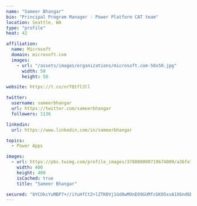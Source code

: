 ```yaml
---
name: "Sameer Bhangar"
bio: "Principal Program Manager - Power Platform CAT team"
location: Seattle, WA
type: "profile"
heat: 42

affiliation:
  name: Microsoft
  domain: microsoft.com
  images:
    - url: "/assets/images/organizations/microsoft.com-50x50.jpg"
      width: 50
      height: 50

website: https://t.co/nrTQtfl3ll

twitter:
  username: sameerbhangar
  url: https://twitter.com/sameerbhangar
  followers: 1136

linkedin:
  url: https://www.linkedin.com/in/sameerbhangar

topics:
  - Power Apps

images:
  - url: https://pbs.twimg.com/profile_images/378800000719674009/a36fe7ddfab1778b76e5793772e43798_400x400.jpeg
    width: 400
    height: 400
    isCached: true
    title: "Sameer Bhangar"

secured: "bYCOkcYuMBP7+//iYuHfCt2+lZTK0Vj1Gd0wMOnEO9GUMfcGK05xvA1X6nd6BRyZPX7JQa7y0Qz0rBuZT/A7RYk1JdwXnHWXrSVaZzJT1+9e3SDlCYrdz9NNQ0bhrqm48+lLRuxAdqxsV1bZcDTqK+aUsItc/a7U/fwVZ2d5uMGl7YRveyInaJYjAo72ScaxsN7vuCZSiQmNh0jPbVnBrowgi0hyKLrErTthuSQvXew5W20YgLoAyXzVzufDv5liCZZhfWEjEBNNeNjAhMMZlqehMpah3dEF8X9Zu40jd+6UG1Ho89lWJKSz6tEFHrjozeR2Czx/d/iI+8GBgmUxIfQNwjtiO49L+NZn1tFPcW/7dShQXhzhI8m79U1/LS+6JtArvtS5qy0mHsRbu+EHEaLlry1yGnXb8efT20pMuAA=;BpSGAXf6UZGMcqXcuSjrPw=="
---
```


